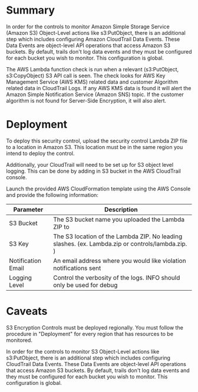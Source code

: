 Summary
=======

In order for the controls to monitor Amazon Simple Storage Service (Amazon S3) Object-Level actions like s3:PutObject, there is an additional step which includes configuring Amazon CloudTrail Data Events. These Data Events are object-level API operations that access Amazon S3 buckets. By default, trails don't log data events and they must be configured for each bucket you wish to monitor. This configuration is global.

The AWS Lambda function check is run when a relevant (s3:PutObject, s3:CopyObject) S3 API call is seen. The check looks for AWS Key Management Service (AWS KMS) related data and customer Algorithm related data in CloudTrail Logs. If any AWS KMS data is found it will alert the Amazon Simple Notification Service (Amazon SNS) topic. If the customer algorithm is not found for Server-Side Encryption, it will also alert.

Deployment
==========

To deploy this security control, upload the security control Lambda ZIP file to a location in Amazon S3. This location must be in the same region you intend to deploy the control.

Additionally, your CloudTrail will need to be set up for S3 object level logging. This can be done by adding in S3 bucket in the AWS CloudTrail console.

Launch the provided AWS CloudFormation template using the AWS Console and provide the following information:

  | Parameter            | Description
  | -------------------- | --------------------------------------------------------------------------------------------------
  | S3 Bucket            | The S3 bucket name you uploaded the Lambda ZIP to
  | S3 Key               | The S3 location of the Lambda ZIP. No leading slashes. (ex. Lambda.zip or controls/lambda.zip. )
  | Notification Email   | An email address where you would like violation notifications sent
  | Logging Level        | Control the verbosity of the logs. INFO should only be used for debug

Caveats
=======

S3 Encryption Controls must be deployed regionally. You must follow the procedure in "Deployment" for every region that has resources to be monitored.

In order for the controls to monitor S3 Object-Level actions like s3:PutObject, there is an additional step which includes configuring CloudTrail Data Events. These Data Events are object-level API operations that access Amazon S3 buckets. By default, trails don't log data events and they must be configured for each bucket you wish to monitor. This configuration is global.
